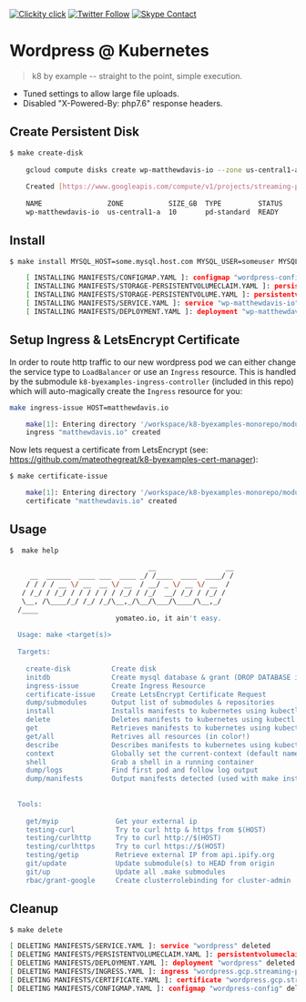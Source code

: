 <!--
#                                 __                 __
#    __  ______  ____ ___  ____ _/ /____  ____  ____/ /
#   / / / / __ \/ __ `__ \/ __ `/ __/ _ \/ __ \/ __  /
#  / /_/ / /_/ / / / / / / /_/ / /_/  __/ /_/ / /_/ /
#  \__, /\____/_/ /_/ /_/\__,_/\__/\___/\____/\__,_/
# /____                     matthewdavis.io, holla!
#
#-->

[![Clickity click](https://img.shields.io/badge/k8s%20by%20example%20yo-limit%20time-ff69b4.svg?style=flat-square)](https://k8.matthewdavis.io)
[![Twitter Follow](https://img.shields.io/twitter/follow/yomateod.svg?label=Follow&style=flat-square)](https://twitter.com/yomateod) [![Skype Contact](https://img.shields.io/badge/skype%20id-appsoa-blue.svg?style=flat-square)](skype:appsoa?chat)

# Wordpress @ Kubernetes

> k8 by example -- straight to the point, simple execution.

* Tuned settings to allow large file uploads.
* Disabled "X-Powered-By: php7.6" response headers.

## Create Persistent Disk
```bash
$ make create-disk
     
    gcloud compute disks create wp-matthewdavis-io --zone us-central1-a --size 10
    
    Created [https://www.googleapis.com/compute/v1/projects/streaming-platform-devqa/zones/us-central1-a/disks/wp-matthewdavis-io].
    
    NAME                ZONE           SIZE_GB  TYPE         STATUS
    wp-matthewdavis-io  us-central1-a  10       pd-standard  READY
```
## Install

```sh
$ make install MYSQL_HOST=some.mysql.host.com MYSQL_USER=someuser MYSQL_password=supersecret MYSQL_DATABASE=my_wordpress

    [ INSTALLING MANIFESTS/CONFIGMAP.YAML ]: configmap "wordpress-config" created
    [ INSTALLING MANIFESTS/STORAGE-PERSISTENTVOLUMECLAIM.YAML ]: persistentvolumeclaim "wp-matthewdavis-io-volume" created
    [ INSTALLING MANIFESTS/STORAGE-PERSISTENTVOLUME.YAML ]: persistentvolume "es-data" created
    [ INSTALLING MANIFESTS/SERVICE.YAML ]: service "wp-matthewdavis-io" created
    [ INSTALLING MANIFESTS/DEPLOYMENT.YAML ]: deployment "wp-matthewdavis-io" created
```
## Setup Ingress & LetsEncrypt Certificate
In order to route http traffic to our new wordpress pod we can either change the service type to `LoadBalancer` or use
an `Ingress` resource. This is handled by the submodule `k8-byexamples-ingress-controller` (included in this repo) which
will auto-magically create the `Ingress` resource for you:

```bash
make ingress-issue HOST=matthewdavis.io

    make[1]: Entering directory '/workspace/k8-byexamples-monorepo/modules/k8-byexamples-wordpress/k8-byexamples-ingress-controller'
    ingress "matthewdavis.io" created
```

Now lets request a certificate from LetsEncrypt (see: https://github.com/mateothegreat/k8-byexamples-cert-manager):

```bash
$ make certificate-issue 

    make[1]: Entering directory '/workspace/k8-byexamples-monorepo/modules/k8-byexamples-wordpress/k8-byexamples-ingress-controller'
    certificate "matthewdavis.io" created
```
## Usage

```sh
$  make help
  
                                  __                 __
     __  ______  ____ ___  ____ _/ /____  ____  ____/ /
    / / / / __ \/ __  __ \/ __  / __/ _ \/ __ \/ __  / 
   / /_/ / /_/ / / / / / / /_/ / /_/  __/ /_/ / /_/ /  
   \__, /\____/_/ /_/ /_/\__,_/\__/\___/\____/\__,_/   
  /____                                                
                          yomateo.io, it ain't easy.   
  
  Usage: make <target(s)>
  
  Targets:
  
    create-disk          Create disk
    initdb               Create mysql database & grant (DROP DATABASE is performed!)
    ingress-issue        Create Ingress Resource
    certificate-issue    Create LetsEncrypt Certificate Request
    dump/submodules      Output list of submodules & repositories
    install              Installs manifests to kubernetes using kubectl apply (make manifests to see what will be installed)
    delete               Deletes manifests to kubernetes using kubectl delete (make manifests to see what will be installed)
    get                  Retrieves manifests to kubernetes using kubectl get (make manifests to see what will be installed)
    get/all              Retrives all resources (in color!)
    describe             Describes manifests to kubernetes using kubectl describe (make manifests to see what will be installed)
    context              Globally set the current-context (default namespace)
    shell                Grab a shell in a running container
    dump/logs            Find first pod and follow log output
    dump/manifests       Output manifests detected (used with make install, delete, get, describe, etc)
  
  
  Tools:
  
    get/myip              Get your external ip
    testing-curl          Try to curl http & https from $(HOST)
    testing/curlhttp      Try to curl http://$(HOST)
    testing/curlhttps     Try to curl https://$(HOST)
    testing/getip         Retrieve external IP from api.ipify.org
    git/update            Update submodule(s) to HEAD from origin
    git/up                Update all .make submodules
    rbac/grant-google     Create clusterrolebinding for cluster-admin
  ```

## Cleanup

  ```sh
  $ make delete

[ DELETING MANIFESTS/SERVICE.YAML ]: service "wordpress" deleted
[ DELETING MANIFESTS/PERSISTENTVOLUMECLAIM.YAML ]: persistentvolumeclaim "wordpress" deleted
[ DELETING MANIFESTS/DEPLOYMENT.YAML ]: deployment "wordpress" deleted
[ DELETING MANIFESTS/INGRESS.YAML ]: ingress "wordpress.gcp.streaming-platform.com" deleted
[ DELETING MANIFESTS/CERTIFICATE.YAML ]: certificate "wordpress.gcp.streaming-platform.com" deleted
[ DELETING MANIFESTS/CONFIGMAP.YAML ]: configmap "wordpress-config" deleted
  ```